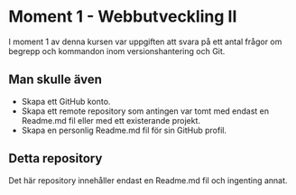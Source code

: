# Moment 1 - Webbutveckling II

I moment 1 av denna kursen var uppgiften att svara på ett antal frågor om begrepp och kommandon inom versionshantering och Git. 

## Man skulle även 

- Skapa ett GitHub konto. 
- Skapa ett remote repository som antingen var tomt med endast en Readme.md fil eller med ett existerande projekt.
- Skapa en personlig Readme.md fil för sin GitHub profil. 

## Detta repository

Det här repository innehåller endast en Readme.md fil och ingenting annat. 

